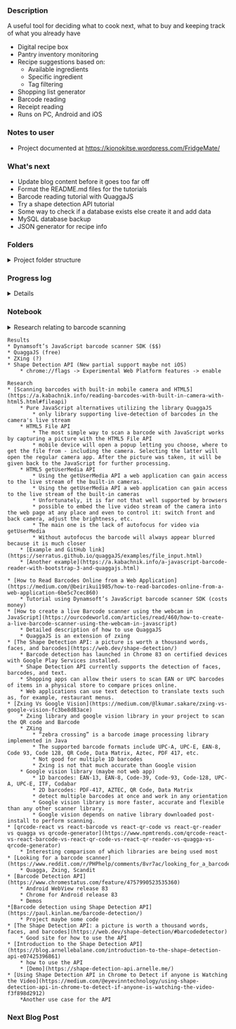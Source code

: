 ### Description  
A useful tool for deciding what to cook next, what to buy and keeping track of what you already have
 * Digital recipe box
 * Pantry inventory monitoring
 * Recipe suggestions based on:
	* Available ingredients
	* Specific ingredient
	* Tag filtering
 * Shopping list generator 
 * Barcode reading
 * Receipt reading
 * Runs on PC, Android and iOS

### Notes to user
 * Project documented at https://kionokitse.wordpress.com/FridgeMate/

### What's next
 * Update blog content before it goes too far off
 * Format the README.md files for the tutorials 
 * Barcode reading tutorial with QuaggaJS
 * Try a shape detection API tutorial
 * Some way to check if a database exists else create it and add data
 * MySQL database backup
 * JSON generator for recipe info
 

### Folders
<details>
	<summary>Project folder structure</summary>
  
* Database
	* Sample data for the database
* Receipts
	* Images testing receipt reading
* Tutorials
	* MySQL: Complete
		* Simple tutorial for how to interact with MySQL database in JavaScript
		* .env file should be kept secret 
		* to build the project run "npm install"
	* QuaggaJS: In progress
		* Barcode scanning tutorial
</details>

### Progress log 
<details>
	* 2020-11-11 Started the GitHub repository
	* 2020-11-11 Working on sample database
	* 2020-11-12 Looking for ways to read a barcode from a web app
	* 2020-11-12 Adding more sample data
	* 2020-11-15 Working on MySQL database tutorial
	* 2020-11-16 Finished MySQL tutorial
	* 2020-11-17 Writing content for blog 
</details>

### Notebook
<details>
	<summary>Research relating to barcode scanning</summary>
	


</details>

	Results
	* Dynamsoft’s JavaScript barcode scanner SDK ($$)
	* QuaggaJS (free)
	* ZXing (?)
	* Shape Detection API (New partial support maybe not iOS)
		* chrome://flags -> Experimental Web Platform features -> enable
	
	Research
	* [Scanning barcodes with built-in mobile camera and HTML5](https://a.kabachnik.info/reading-barcodes-with-built-in-camera-with-html5.html#fileapi)
		* Pure JavaScript alternatives utilizing the library QuaggaJS
			* only library supporting live-detection of barcodes in the camera's live stream
		* HTML5 File API
			* The most simple way to scan a barcode with JavaScript works by capturing a picture with the HTML5 File API
			* mobile device will open a popup letting you choose, where to get the file from - including the camera. Selecting the latter will open the regular camera app. After the picture was taken, it will be given back to the JavaScript for further processing.
		* HTML5 getUserMedia API
			* Using the getUserMedia API a web application can gain access to the live stream of the built-in cameras. 
			* Using the getUserMedia API a web application can gain access to the live stream of the built-in cameras
			* Unfortunately, it is far not that well supported by browsers
			* possible to embed the live video stream of the camera into the web page at any place and even to control it: switch front and back camera, adjust the brightness, etc.
			* The main one is the lack of autofocus for video via getUserMedia
			* Without autofocus the barcode will always appear blurred because it is much closer
		* [Example and GitHub link](https://serratus.github.io/quaggaJS/examples/file_input.html)
		* [Another example](https://a.kabachnik.info/a-javascript-barcode-reader-with-bootstrap-3-and-quaggajs.html)

	* [How to Read Barcodes Online from a Web Application](https://medium.com/@beirikui1985/how-to-read-barcodes-online-from-a-web-application-6be5c7cec860)
		* Tutorial using Dynamsoft’s JavaScript barcode scanner SDK (costs money)
	* [How to create a live Barcode scanner using the webcam in JavaScript](https://ourcodeworld.com/articles/read/460/how-to-create-a-live-barcode-scanner-using-the-webcam-in-javascript)
		* Detailed description of how to use QuaggaJS
		* QuaggaJS is an extension of zxing
	* [The Shape Detection API: a picture is worth a thousand words, faces, and barcodes](https://web.dev/shape-detection/)
		* Barcode detection has launched in Chrome 83 on certified devices with Google Play Services installed.
		* Shape Detection API currently supports the detection of faces, barcodes, and text.
		* Shopping apps can allow their users to scan EAN or UPC barcodes of items in a physical store to compare prices online.
		* Web applications can use text detection to translate texts such as, for example, restaurant menus.
	* [Zxing Vs Google Vision](https://medium.com/@lkumar.sakare/zxing-vs-google-vision-fc3be8d83ace) 
		* Zxing library and google vision library in your project to scan the QR code and Barcode
		* ZXing 
			* “zebra crossing” is a barcode image processing library implemented in Java
			* The supported barcode formats include UPC-A, UPC-E, EAN-8, Code 93, Code 128, QR Code, Data Matrix, Aztec, PDF 417, etc.
			* Not good for multiple 1D barcodes
			* Zxing is not that much accurate than Google vision
		* Google vision library (maybe not web app)
			* 1D barcodes: EAN-13, EAN-8, Code-39, Code-93, Code-128, UPC-A, UPC-E, ITF, Codabar
			* 2D barcodes: PDF-417, AZTEC, QR Code, Data Matrix
			* detect multiple barcodes at once and work in any orientation
			* Google vision library is more faster, accurate and flexible than any other scanner library.
			* Google vision depends on native library downloaded post-install to perform scanning.
	* [qrcode-react vs react-barcode vs react-qr-code vs react-qr-reader vs quagga vs qrcode-generator](https://www.npmtrends.com/qrcode-react-vs-react-barcode-vs-react-qr-code-vs-react-qr-reader-vs-quagga-vs-qrcode-generator)
		* Interesting comparison of which libraries are being used most
	* [Looking for a barcode scanner](https://www.reddit.com/r/PHPhelp/comments/8vr7ac/looking_for_a_barcode_scanner/)
		* Quagga, Zxing, Scandit
	* [Barcode Detection API](https://www.chromestatus.com/feature/4757990523535360)
		* Android WebView release 83
		* Chrome for Android release 83
		* Demos
	*[Barcode detection using Shape Detection API](https://paul.kinlan.me/barcode-detection/)
		* Project maybe some code
	* [The Shape Detection API: a picture is worth a thousand words, faces, and barcodes](https://web.dev/shape-detection/#barcodedetector)
		* Good site for how to use the API
	* [Introduction to the Shape Detection API](https://blog.arnellebalane.com/introduction-to-the-shape-detection-api-e07425396861)
		* how to use the API
		* [Demo](https://shape-detection-api.arnelle.me/)
	* [Using Shape Detection API in Chrome to Detect if anyone is Watching the Video](https://medium.com/@eyevinntechnology/using-shape-detection-api-in-chrome-to-detect-if-anyone-is-watching-the-video-f3f898d2912)
		*Another use case for the API	


	
	




			
		
		
		
		
		
		
		
### Next Blog Post

